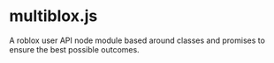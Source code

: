 # multiblox.js
A roblox user API node module based around classes and promises to ensure the best possible outcomes.
